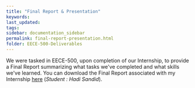 ```yaml
---
title: "Final Report & Presentation"
keywords: 
last_updated: 
tags: 
sidebar: documentation_sidebar
permalink: final-report-presentation.html
folder: EECE-500-Deliverables
---
```


We were tasked in EECE-500, upon completion of our Internship, to provide a Final Report summarizing what tasks we've completed and what skills we've learned. You can download the Final Report associated with my Internship [here](../../zip/FReport-EECE500-Hsandid.zip) (*Student : Hadi Sandid*).